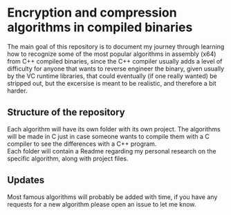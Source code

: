 # Encryption and compression algorithms in compiled binaries
The main goal of this repository is to document my journey through learning how to recognize some of the most popular algorithms in assembly (x64) from C++ compiled binaries, since the C++ compiler usually adds a level of difficulty for anyone that wants to reverse engineer the binary, given usually by the VC runtime libraries, that could eventually (if one really wanted) be stripped out, but the excersise is meant to be realistic, and therefore a bit harder.

## Structure of the repository
Each algorithm will have its own folder with its own project. 
The algorithms will be made in C just in case someone wants to compile them with a C compiler to see the differences with a C++ program.  
Each folder will contain a Readme regarding my personal research on the specific algorithm, along with project files. 

## Updates
Most famous algorithms will probably be added with time, if you have any requests for a new algorithm please open an issue to let me know.
